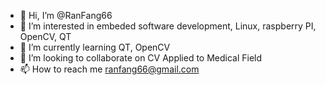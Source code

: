 - 👋 Hi, I’m @RanFang66
- 👀 I’m interested in embeded software development, Linux, raspberry PI, OpenCV, QT
- 🌱 I’m currently learning QT, OpenCV
- 💞️ I’m looking to collaborate on CV Applied to Medical Field
- 📫 How to reach me ranfang66@gmail.com

<!---
RanFang66/RanFang66 is a ✨ special ✨ repository because its `README.md` (this file) appears on your GitHub profile.
You can click the Preview link to take a look at your changes.
--->
